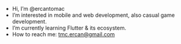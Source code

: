 - Hi, I’m @ercantomac
- I’m interested in mobile and web development, also casual game development.
- I’m currently learning Flutter & its ecosystem.
- How to reach me: tmc.ercan@gmail.com

<!---
ercantomac/ercantomac is a ✨ special ✨ repository because its `README.md` (this file) appears on your GitHub profile.
You can click the Preview link to take a look at your changes.
--->
